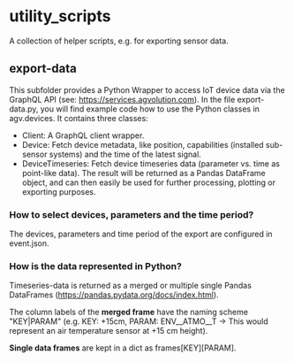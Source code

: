 # utility_scripts
A collection of helper scripts, e.g. for exporting sensor data.

## export-data
This subfolder provides a Python Wrapper to access IoT device data via the GraphQL API (see: https://services.agvolution.com). In the file export-data.py, you will find example code how to use the Python classes in agv.devices. It contains three classes:
- Client: A GraphQL client wrapper.
- Device: Fetch device metadata, like position, capabilities (installed sub-sensor systems) and the time of the latest signal.
- DeviceTimeseries: Fetch device timeseries data (parameter vs. time as point-like data). The result will be returned as a Pandas DataFrame object, and can then easily be used for further processing, plotting or exporting purposes.

### How to select devices, parameters and the time period?
The devices, parameters and time period of the export are configured in event.json. 

### How is the data represented in Python?
Timeseries-data is returned as a merged or multiple single Pandas DataFrames (https://pandas.pydata.org/docs/index.html).

The column labels of the **merged frame** have the naming scheme "KEY|PARAM" (e.g. KEY: +15cm, PARAM: ENV__ATMO__T -> This would represent an air temperature sensor at +15 cm height).

**Single data frames** are kept in a dict as frames[KEY][PARAM].
